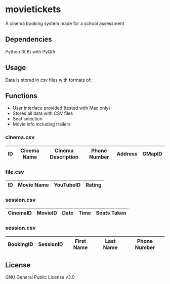 # movietickets
A cinema booking system made for a school assessment
## Dependencies
Python 3(.6) with PyQt5
## Usage
Data is stored in csv files with formats of:
## Functions
* User interface provided (tested with Mac only)
* Stores all data with CSV files
* Seat selection
* Movie info including trailers
### cinema.csv

ID | Cinema Name | Cinema Description | Phone Number | Address | GMapID
--- | --- | --- | --- | --- | ---

### file.csv

ID | Movie Name | YouTubeID | Rating
--- | --- | --- | ---

### session.csv

CinemaID | MovieID | Date | Time | Seats Taken
--- | --- | --- | --- | ---

### session.csv

BookingID | SessionID | First Name | Last Name | Phone Number
--- | --- | --- | --- | ---

## License
GNU General Public License v3.0
